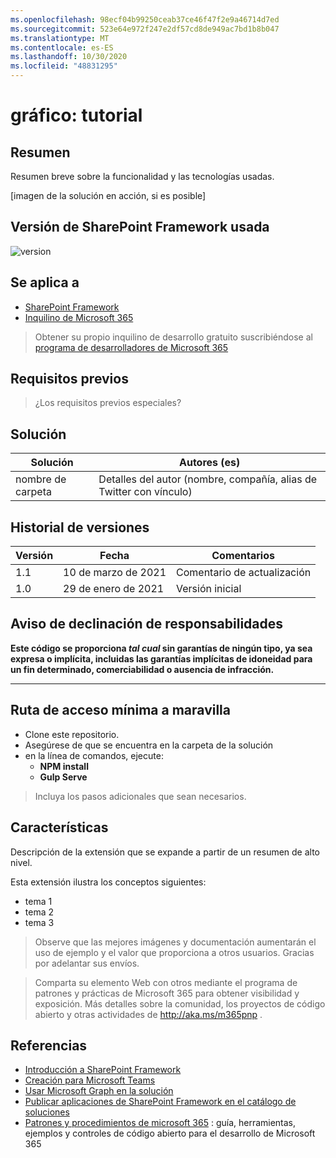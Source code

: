 ```yaml
---
ms.openlocfilehash: 98ecf04b99250ceab37ce46f47f2e9a46714d7ed
ms.sourcegitcommit: 523e64e972f247e2df57cd8de949ac7bd1b8b047
ms.translationtype: MT
ms.contentlocale: es-ES
ms.lasthandoff: 10/30/2020
ms.locfileid: "48831295"
---
```

# <a name="graph-tutorial"></a>gráfico: tutorial

## <a name="summary"></a>Resumen

Resumen breve sobre la funcionalidad y las tecnologías usadas.

[imagen de la solución en acción, si es posible]

## <a name="used-sharepoint-framework-version"></a>Versión de SharePoint Framework usada

![version](https://img.shields.io/badge/version-1.11-green.svg)

## <a name="applies-to"></a>Se aplica a

- [SharePoint Framework](https://aka.ms/spfx)
- [Inquilino de Microsoft 365](https://docs.microsoft.com/en-us/sharepoint/dev/spfx/set-up-your-developer-tenant)

> Obtener su propio inquilino de desarrollo gratuito suscribiéndose al [programa de desarrolladores de Microsoft 365](http://aka.ms/o365devprogram)

## <a name="prerequisites"></a>Requisitos previos

> ¿Los requisitos previos especiales?

## <a name="solution"></a>Solución

Solución|Autores (es)
--------|---------
nombre de carpeta | Detalles del autor (nombre, compañía, alias de Twitter con vínculo)

## <a name="version-history"></a>Historial de versiones

Versión|Fecha|Comentarios
-------|----|--------
1.1|10 de marzo de 2021|Comentario de actualización
1.0|29 de enero de 2021|Versión inicial

## <a name="disclaimer"></a>Aviso de declinación de responsabilidades

**Este código se proporciona *tal cual* sin garantías de ningún tipo, ya sea expresa o implícita, incluidas las garantías implícitas de idoneidad para un fin determinado, comerciabilidad o ausencia de infracción.**

---

## <a name="minimal-path-to-awesome"></a>Ruta de acceso mínima a maravilla

- Clone este repositorio.
- Asegúrese de que se encuentra en la carpeta de la solución
- en la línea de comandos, ejecute:
  - **NPM install**
  - **Gulp Serve**

> Incluya los pasos adicionales que sean necesarios.

## <a name="features"></a>Características

Descripción de la extensión que se expande a partir de un resumen de alto nivel.

Esta extensión ilustra los conceptos siguientes:

- tema 1
- tema 2
- tema 3

> Observe que las mejores imágenes y documentación aumentarán el uso de ejemplo y el valor que proporciona a otros usuarios. Gracias por adelantar sus envíos.

> Comparta su elemento Web con otros mediante el programa de patrones y prácticas de Microsoft 365 para obtener visibilidad y exposición. Más detalles sobre la comunidad, los proyectos de código abierto y otras actividades de http://aka.ms/m365pnp .

## <a name="references"></a>Referencias

- [Introducción a SharePoint Framework](https://docs.microsoft.com/en-us/sharepoint/dev/spfx/set-up-your-developer-tenant)
- [Creación para Microsoft Teams](https://docs.microsoft.com/en-us/sharepoint/dev/spfx/build-for-teams-overview)
- [Usar Microsoft Graph en la solución](https://docs.microsoft.com/en-us/sharepoint/dev/spfx/web-parts/get-started/using-microsoft-graph-apis)
- [Publicar aplicaciones de SharePoint Framework en el catálogo de soluciones](https://docs.microsoft.com/en-us/sharepoint/dev/spfx/publish-to-marketplace-overview)
- [Patrones y procedimientos de microsoft 365](https://aka.ms/m365pnp) : guía, herramientas, ejemplos y controles de código abierto para el desarrollo de Microsoft 365
